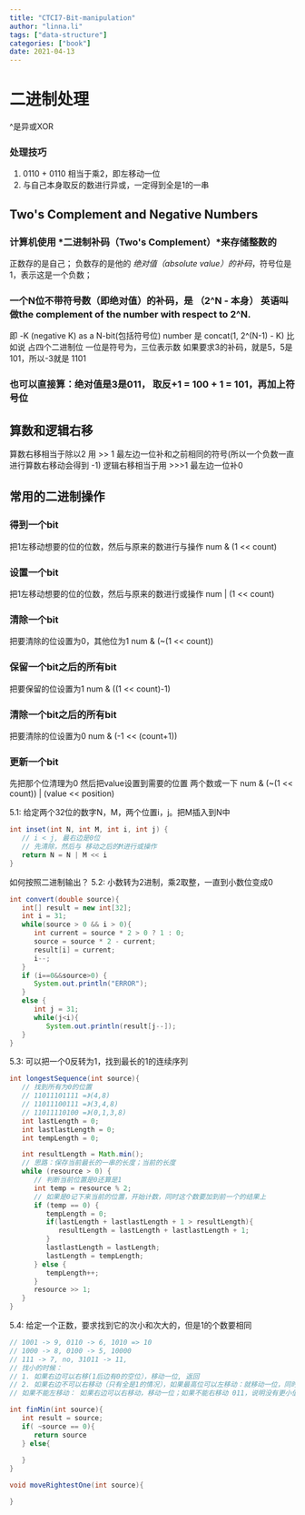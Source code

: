 ```yaml
---
title: "CTCI7-Bit-manipulation"
author: "linna.li"
tags: ["data-structure"]
categories: ["book"]
date: 2021-04-13
---
```

# 二进制处理
^是异或XOR
### 处理技巧
1. 0110 + 0110 相当于乘2，即左移动一位
2. 与自己本身取反的数进行异或，一定得到全是1的一串
## Two's Complement and Negative Numbers

### 计算机使用 *二进制补码（Two's Complement）*来存储整数的
正数存的是自己；
负数存的是他的 *绝对值（absolute value）的补码*，符号位是1，表示这是一个负数；
### 一个N位不带符号数（即绝对值）的补码，是 （2^N - 本身） 英语叫做the complement of the number with respect to 2^N.  
即  -K (negative K) as a N-bit(包括符号位) number 是 concat(1, 2^(N-1) - K)
比如说 占四个二进制位 一位是符号为，三位表示数
如果要求3的补码，就是5，5是101，所以-3就是 1101

###  也可以直接算：绝对值是3是011， 取反+1 = 100 + 1 = 101，再加上符号位

## 算数和逻辑右移
算数右移相当于除以2 用 >> 1 最左边一位补和之前相同的符号(所以一个负数一直进行算数右移动会得到 -1)
逻辑右移相当于用 >>>1 最左边一位补0
## 常用的二进制操作
### 得到一个bit
把1左移动想要的位的位数，然后与原来的数进行与操作
num & (1 << count)
### 设置一个bit
把1左移动想要的位的位数，然后与原来的数进行或操作
num | (1 << count)
### 清除一个bit
把要清除的位设置为0，其他位为1
num & (~(1 << count))
### 保留一个bit之后的所有bit
把要保留的位设置为1
num & ((1 << count)-1)
### 清除一个bit之后的所有bit
把要清除的位设置为0
num & (-1 << (count+1))
### 更新一个bit
先把那个位清理为0
然后把value设置到需要的位置
两个数或一下
num & (~(1 << count)) | (value << position)

5.1: 给定两个32位的数字N，M，两个位置i，j。把M插入到N中 
```java
int inset(int N, int M, int i, int j) {
   // i < j, 最右边是0位
   // 先清除，然后与 移动之后的M进行或操作
   return N = N | M << i
}
```
如何按照二进制输出？
5.2: 小数转为2进制，乘2取整，一直到小数位变成0
```java
int convert(double source){
   int[] result = new int[32];
   int i = 31;
   while(source > 0 && i > 0){
      int current = source * 2 > 0 ? 1 : 0;
      source = source * 2 - current;
      result[i] = current;
      i--;
   }
   if (i==0&&source>0) {
      System.out.println("ERROR");
   }
   else {
      int j = 31;
      while(j<i){
         System.out.println(result[j--]);
   }
}
```

5.3: 可以把一个0反转为1，找到最长的1的连续序列
```java
int longestSequence(int source){
   // 找到所有为0的位置
   // 11011101111 =》(4,8)
   // 11011100111 =》(3,4,8)
   // 11011110100 =》(0,1,3,8)
   int lastLength = 0;
   int lastlastLength = 0;
   int tempLength = 0;

   int resultLength = Math.min();
   // 思路：保存当前最长的一串的长度；当前的长度
   while (resource > 0) {
      // 判断当前位置是0还算是1
      int temp = resource % 2;
      // 如果是0记下来当前的位置，开始计数，同时这个数要加到前一个的结果上
      if (temp == 0) { 
         tempLength = 0;
         if(lastLength + lastlastLength + 1 > resultLength){
            resultLength = lastLength + lastlastLength + 1;
         }
         lastlastLength = lastLength;
         lastLength = tempLength;
      } else {
         tempLength++;      
      }
      resource >> 1;
   }
}
```

5.4: 给定一个正数，要求找到它的次小和次大的，但是1的个数要相同
```java
// 1001 -> 9, 0110 -> 6, 1010 => 10 
// 1000 -> 8, 0100 -> 5, 10000
// 111 -> 7, no, 31011 -> 11, 
// 找小的时候：
// 1. 如果右边可以右移(1后边有0的空位），移动一位, 返回
// 2. 如果右边不可以右移动（只有全是1的情况），如果最高位可以左移动：就移动一位，同时如果右边可以左移动，要移动到尽可能左。
// 如果不能左移动： 如果右边可以右移动，移动一位；如果不能右移动 011，说明没有更小值了

int finMin(int source){
   int result = source;
   if( ~source == 0){
      return source
   } else{
      
   }
}

void moveRightestOne(int source){

}
```